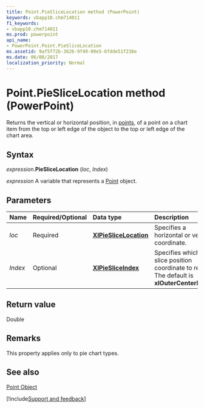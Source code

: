 ```yaml
---
title: Point.PieSliceLocation method (PowerPoint)
keywords: vbapp10.chm714011
f1_keywords:
- vbapp10.chm714011
ms.prod: powerpoint
api_name:
- PowerPoint.Point.PieSliceLocation
ms.assetid: 9af5f72b-3626-9f49-09e5-6fdde51f238e
ms.date: 06/08/2017
localization_priority: Normal
---
```



# Point.PieSliceLocation method (PowerPoint)

Returns the vertical or horizontal position, in [points](../language/glossary/vbe-glossary.md#point), of a point on a chart item from the top or left edge of the object to the top or left edge of the chart area.


## Syntax

_expression_.**PieSliceLocation** (_loc_, _Index_)

 _expression_ A variable that represents a [Point](./PowerPoint.Point.md) object.


## Parameters



|Name|Required/Optional|Data type|Description|
|:-----|:-----|:-----|:-----|
| _loc_|Required|**[XlPieSliceLocation](Excel.XlPieSliceLocation.md)**|Specifies a horizontal or vertical coordinate.|
| _Index_|Optional|**[XlPieSliceIndex](Excel.XlPieSliceIndex.md)**|Specifies which pie slice position coordinate to return. The default is  **xlOuterCenterPoint**.|

## Return value

Double


## Remarks

This property applies only to pie chart types.


## See also


[Point Object](PowerPoint.Point.md)

[!include[Support and feedback](~/includes/feedback-boilerplate.md)]